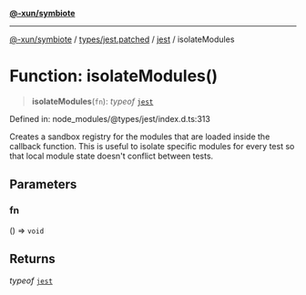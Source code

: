 [**@-xun/symbiote**](../../../../../README.md)

***

[@-xun/symbiote](../../../../../README.md) / [types/jest.patched](../../../README.md) / [jest](../README.md) / isolateModules

# Function: isolateModules()

> **isolateModules**(`fn`): *typeof* [`jest`](../README.md)

Defined in: node\_modules/@types/jest/index.d.ts:313

Creates a sandbox registry for the modules that are loaded inside the callback function.
This is useful to isolate specific modules for every test so that local module state doesn't conflict between tests.

## Parameters

### fn

() => `void`

## Returns

*typeof* [`jest`](../README.md)
